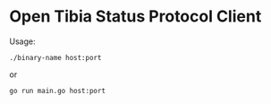 # Open Tibia Status Protocol Client

Usage:

```
./binary-name host:port
```

or

```
go run main.go host:port
```